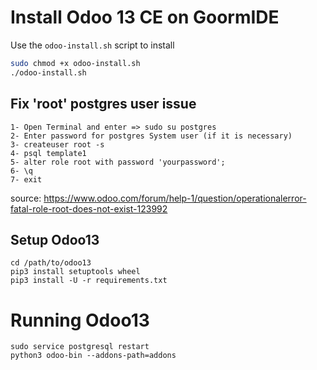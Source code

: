 # Install Odoo 13 CE on GoormIDE
Use the `odoo-install.sh` script to install
```bash
sudo chmod +x odoo-install.sh
./odoo-install.sh
```

## Fix 'root' postgres user issue
    1- Open Terminal and enter => sudo su postgres
    2- Enter password for postgres System user (if it is necessary)
    3- createuser root -s
    4- psql template1
    5- alter role root with password 'yourpassword';
    6- \q
    7- exit
    
source: https://www.odoo.com/forum/help-1/question/operationalerror-fatal-role-root-does-not-exist-123992

## Setup Odoo13

```
cd /path/to/odoo13
pip3 install setuptools wheel
pip3 install -U -r requirements.txt
```

# Running Odoo13

```
sudo service postgresql restart
python3 odoo-bin --addons-path=addons

```

